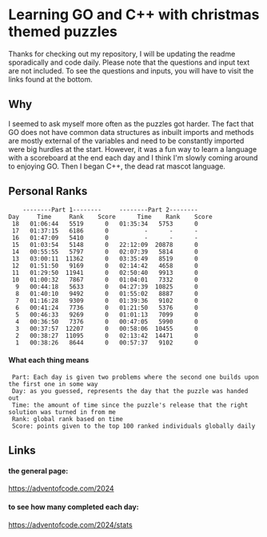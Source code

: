 # Learning GO and C++ with christmas themed puzzles
Thanks for checking out my repository, I will be updating the readme sporadically and code daily. Please note that the questions and input text are not included. To see the questions and inputs, you will have to visit the links found at the bottom.
## Why
I seemed to ask myself more often as the puzzles got harder. The fact that GO does not have common data structures as inbuilt imports and methods are mostly external of the variables and need to be constantly imported were big hurdles at the start. However, it was a fun way to learn a language with a scoreboard at the end each day and I think I'm slowly coming around to enjoying GO. Then I began C++, the dead rat mascot language.
## Personal Ranks
```
  	--------Part 1--------     --------Part 2--------
Day   	Time     Rank    Score   	Time    Rank    Score
 18   01:06:44   5519      0   01:35:34   5753      0
 17   01:37:15   6186      0          -      -      -
 16   01:47:09   5410      0          -      -      -
 15   01:03:54   5148      0   22:12:09  20878      0
 14   00:55:55   5797      0   02:07:39   5814      0
 13   03:00:11  11362      0   03:35:49   8519      0
 12   01:51:50   9169      0   02:14:42   4658      0
 11   01:29:50  11941      0   02:50:40   9913      0
 10   01:00:32   7867      0   01:04:01   7332      0
  9   00:44:18   5633      0   04:27:39  10825      0
  8   01:40:10   9492      0   01:55:02   8887      0
  7   01:16:28   9309      0   01:39:36   9102      0
  6   00:41:24   7736      0   01:21:50   5376      0
  5   00:46:33   9269      0   01:01:13   7099      0
  4   00:36:50   7376      0   00:47:05   5990      0
  3   00:37:57  12207      0   00:58:06  10455      0
  2   00:38:27  11095      0   02:13:42  14471      0
  1   00:38:26   8644      0   00:57:37   9102      0
```
#### What each thing means
```
 Part: Each day is given two problems where the second one builds upon the first one in some way
 Day: as you guessed, represents the day that the puzzle was handed out
 Time: the amount of time since the puzzle's release that the right solution was turned in from me
 Rank: global rank based on time
 Score: points given to the top 100 ranked individuals globally daily
```
## Links
#### the general page:
https://adventofcode.com/2024
#### to see how many completed each day:
https://adventofcode.com/2024/stats
